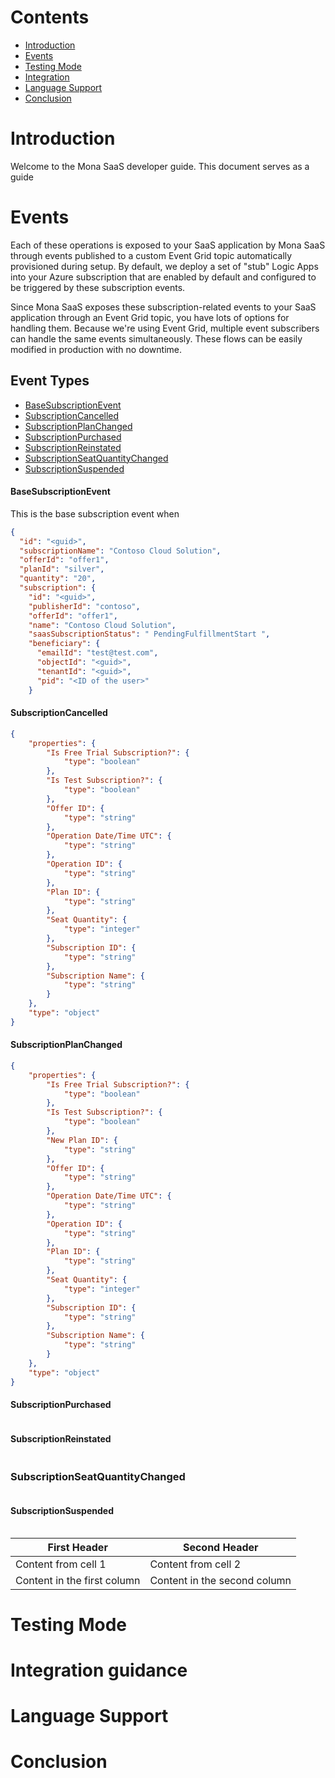 # Contents
* [Introduction](#introduction)
* [Events](#events)
* [Testing Mode](#testing-mode)
* [Integration](#configuration) 
* [Language Support](#language-support)
* [Conclusion](#conclusion)
# Introduction

Welcome to the Mona SaaS developer guide. This document serves as a guide


# Events

Each of these operations is exposed to your SaaS application by Mona SaaS through events published to a custom Event Grid topic automatically provisioned during setup. By default, we deploy a set of "stub" Logic Apps into your Azure subscription that are enabled by default and configured to be triggered by these subscription events.

Since Mona SaaS exposes these subscription-related events to your SaaS application through an Event Grid topic, you have lots of options for handling them. Because we're using Event Grid, multiple event subscribers can handle the same events simultaneously. These flows can be easily modified in production with no downtime.

## Event Types
* [BaseSubscriptionEvent](basesubscriptionevent)
* [SubscriptionCancelled](subscriptionCancelled)
* [SubscriptionPlanChanged](subscriptionplanchanged)
* [SubscriptionPurchased](subscriptionpurchased)
* [SubscriptionReinstated](subscriptionreinstated)
* [SubscriptionSeatQuantityChanged](subscriptionseatquantitychanged)
* [SubscriptionSuspended](subscriptionsuspended)


#### BaseSubscriptionEvent

This is the base subscription event when 

```json
{
  "id": "<guid>", 
  "subscriptionName": "Contoso Cloud Solution", 
  "offerId": "offer1",
  "planId": "silver", 
  "quantity": "20", 
  "subscription": { 
    "id": "<guid>",
    "publisherId": "contoso",
    "offerId": "offer1",
    "name": "Contoso Cloud Solution",
    "saasSubscriptionStatus": " PendingFulfillmentStart ",
    "beneficiary": {
      "emailId": "test@test.com",
      "objectId": "<guid>",
      "tenantId": "<guid>",
      "pid": "<ID of the user>"
    }
```
#### SubscriptionCancelled
```json
{
    "properties": {
        "Is Free Trial Subscription?": {
            "type": "boolean"
        },
        "Is Test Subscription?": {
            "type": "boolean"
        },
        "Offer ID": {
            "type": "string"
        },
        "Operation Date/Time UTC": {
            "type": "string"
        },
        "Operation ID": {
            "type": "string"
        },
        "Plan ID": {
            "type": "string"
        },
        "Seat Quantity": {
            "type": "integer"
        },
        "Subscription ID": {
            "type": "string"
        },
        "Subscription Name": {
            "type": "string"
        }
    },
    "type": "object"
}
```

#### SubscriptionPlanChanged
```json
{
    "properties": {
        "Is Free Trial Subscription?": {
            "type": "boolean"
        },
        "Is Test Subscription?": {
            "type": "boolean"
        },
        "New Plan ID": {
            "type": "string"
        },
        "Offer ID": {
            "type": "string"
        },
        "Operation Date/Time UTC": {
            "type": "string"
        },
        "Operation ID": {
            "type": "string"
        },
        "Plan ID": {
            "type": "string"
        },
        "Seat Quantity": {
            "type": "integer"
        },
        "Subscription ID": {
            "type": "string"
        },
        "Subscription Name": {
            "type": "string"
        }
    },
    "type": "object"
}
```
#### SubscriptionPurchased
```json
```
#### SubscriptionReinstated
```json
```
### SubscriptionSeatQuantityChanged
```json
```
#### SubscriptionSuspended
```json
```

First Header | Second Header
------------ | -------------
Content from cell 1 | Content from cell 2
Content in the first column | Content in the second column

# Testing Mode

# Integration guidance

# Language Support

# Conclusion
